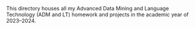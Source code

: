 This directory houses all my Advanced Data Mining and Language Technology (ADM and LT) homework and projects in the academic year of 2023–2024.
